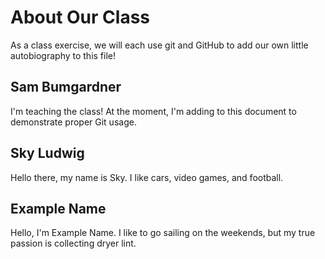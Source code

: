 # About Our Class
As a class exercise, we will each use git and GitHub to add our own little autobiography to this file!

## Sam Bumgardner
I'm teaching the class! At the moment, I'm adding to this document to demonstrate proper Git usage.

## Sky Ludwig 
Hello there, my name is Sky. I like cars, video games, and football.

## Example Name
Hello, I'm Example Name. I like to go sailing on the weekends, but my true passion is collecting dryer lint.
